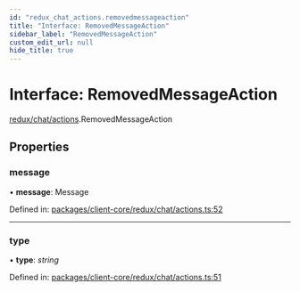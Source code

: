```yaml
---
id: "redux_chat_actions.removedmessageaction"
title: "Interface: RemovedMessageAction"
sidebar_label: "RemovedMessageAction"
custom_edit_url: null
hide_title: true
---
```


# Interface: RemovedMessageAction

[redux/chat/actions](../modules/redux_chat_actions.md).RemovedMessageAction

## Properties

### message

• **message**: Message

Defined in: [packages/client-core/redux/chat/actions.ts:52](https://github.com/xr3ngine/xr3ngine/blob/56376a778/packages/client-core/redux/chat/actions.ts#L52)

___

### type

• **type**: *string*

Defined in: [packages/client-core/redux/chat/actions.ts:51](https://github.com/xr3ngine/xr3ngine/blob/56376a778/packages/client-core/redux/chat/actions.ts#L51)
